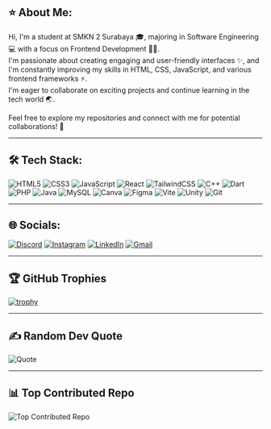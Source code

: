 ## ⭐ About Me:
Hi, I'm a student at SMKN 2 Surabaya 🎓, majoring in Software Engineering 💻 with a focus on Frontend Development 👨‍💻.  
I'm passionate about creating engaging and user-friendly interfaces ✨, and I'm constantly improving my skills in HTML, CSS, JavaScript, and various frontend frameworks ⚡.  
I'm eager to collaborate on exciting projects and continue learning in the tech world 🌏.

Feel free to explore my repositories and connect with me for potential collaborations! 🤝

---

## 🛠️ Tech Stack:
![HTML5](https://img.shields.io/badge/HTML5-E34F26?style=for-the-badge&logo=html5&logoColor=white)
![CSS3](https://img.shields.io/badge/CSS3-1572B6?style=for-the-badge&logo=css3&logoColor=white)
![JavaScript](https://img.shields.io/badge/JavaScript-F7DF1E?style=for-the-badge&logo=javascript&logoColor=black)
![React](https://img.shields.io/badge/React-20232A?style=for-the-badge&logo=react&logoColor=61DAFB)
![TailwindCSS](https://img.shields.io/badge/TailwindCSS-38B2AC?style=for-the-badge&logo=tailwind-css&logoColor=white)
![C++](https://img.shields.io/badge/C++-00599C?style=for-the-badge&logo=cplusplus&logoColor=white)
![Dart](https://img.shields.io/badge/Dart-0175C2?style=for-the-badge&logo=dart&logoColor=white)
![PHP](https://img.shields.io/badge/PHP-777BB4?style=for-the-badge&logo=php&logoColor=white)
![Java](https://img.shields.io/badge/Java-ED8B00?style=for-the-badge&logo=openjdk&logoColor=white)
![MySQL](https://img.shields.io/badge/MySQL-4479A1?style=for-the-badge&logo=mysql&logoColor=white)
![Canva](https://img.shields.io/badge/Canva-00C4CC?style=for-the-badge&logo=canva&logoColor=white)
![Figma](https://img.shields.io/badge/Figma-F24E1E?style=for-the-badge&logo=figma&logoColor=white)
![Vite](https://img.shields.io/badge/Vite-646CFF?style=for-the-badge&logo=vite&logoColor=white)
![Unity](https://img.shields.io/badge/Unity-100000?style=for-the-badge&logo=unity&logoColor=white)
![Git](https://img.shields.io/badge/Git-F05032?style=for-the-badge&logo=git&logoColor=white)

---

## 🌐 Socials:
[![Discord](https://img.shields.io/badge/Discord-%237289DA.svg?logo=discord&logoColor=white)](#)
[![Instagram](https://img.shields.io/badge/Instagram-%23E4405F.svg?logo=instagram&logoColor=white)](https://www.instagram.com/redhiiyy?igsh=eGhyMmZnZDd5Y3lx)
[![LinkedIn](https://img.shields.io/badge/LinkedIn-%230077B5.svg?logo=linkedin&logoColor=white)](https://linkedin.com/comm/mynetwork/discovery-see-all?usecase=PEOPLE_FOLLOWS&followMember=khoirus-irus-a13968339)
[![Gmail](https://img.shields.io/badge/Gmail-D14836.svg?logo=gmail&logoColor=white)](mailto:iruskhoirus245@gmail.com)

---

## 🏆 GitHub Trophies
[![trophy](https://github-profile-trophy.vercel.app/?username=mkhoiruzzz&theme=onedark&no-frame=false&no-bg=false&margin-w=15&row=2&column=5)](https://github.com/ryo-ma/github-profile-trophy)

---

## ✍️ Random Dev Quote
![Quote](https://quotes-github-readme.vercel.app/api?type=horizontal&theme=radical)

---

## 📊 Top Contributed Repo
![Top Contributed Repo](https://github-contributor-stats.vercel.app/api?username=mkhoiruzzz&limit=5&theme=dark&combine_all_yearly_contributions=true)
